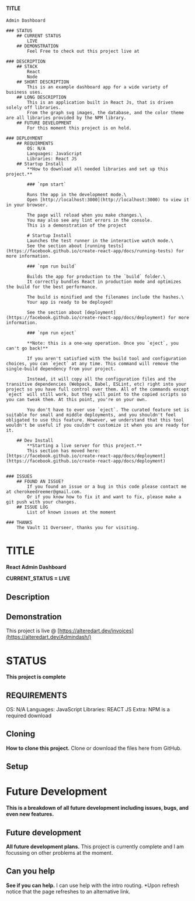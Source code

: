 #### TITLE
    Admin Dashboard

    ### STATUS
        ## CURRENT STATUS
            LIVE
        ## DEMONSTRATION
            Feel Free to check out this project live at

    ### DESCRIPTION
        ## STACK
            React
            Node
        ## SHORT DESCRIPTION
            This is an example dashboard app for a wide variety of business uses.
        ## LONG DESCRIPTION
            This is an application built in React Js, that is driven solely off libraries.
            From the graph svg images, the database, and the color theme are all libraries provided by the NPM library.
        ## FUTURE DEVELOPMENT
            For this moment this project is on hold.

    ### DEPLOYMENT
        ## REQUIRMENTS
            OS: N/A
            Languages: JavaScript
            Libraries: React JS
        ## Startup Install
            **How to download all needed libraries and set up this project.**

            ### `npm start`
            
            Runs the app in the development mode.\
            Open [http://localhost:3000](http://localhost:3000) to view it in your browser.
            
            The page will reload when you make changes.\
            You may also see any lint errors in the console.
            This is a demonstration of the project
            
            # Startup Install
            Launches the test runner in the interactive watch mode.\
            See the section about [running tests](https://facebook.github.io/create-react-app/docs/running-tests) for more information.
            
            ### `npm run build`
            
            Builds the app for production to the `build` folder.\
            It correctly bundles React in production mode and optimizes the build for the best performance.
            
            The build is minified and the filenames include the hashes.\
            Your app is ready to be deployed!
            
            See the section about [deployment](https://facebook.github.io/create-react-app/docs/deployment) for more information.
            
            ### `npm run eject`
            
            **Note: this is a one-way operation. Once you `eject`, you can't go back!**
            
            If you aren't satisfied with the build tool and configuration choices, you can `eject` at any time. This command will remove the single-build dependency from your project.
            
            Instead, it will copy all the configuration files and the transitive dependencies (Webpack, Babel, ESLint, etc) right into your project so you have full control over them. All of the commands except `eject` will still work, but they will point to the copied scripts so you can tweak them. At this point, you're on your own.
            
            You don't have to ever use `eject`. The curated feature set is suitable for small and middle deployments, and you shouldn't feel obligated to use this feature. However, we understand that this tool wouldn't be useful if you couldn't customize it when you are ready for it.
            
        ## Dev Install 
            **Starting a live server for this project.**
            This section has moved here: [https://facebook.github.io/create-react-app/docs/deployment](https://facebook.github.io/create-react-app/docs/deployment)

                
    ### ISSUES
        ## FOUND AN ISSUE?
            If you found an issue or a bug in this code please contact me at cherokeedreemer@gmail.com.
            Or if you know how to fix it and want to fix, please make a git push with your changes.
        ## ISSUE LOG
            List of known issues at the moment

    ### THANKS
        The Vault 11 Overseer, thanks you for visiting. 

















# TITLE
**React Admin Dashboard**

  **CURRENT_STATUS = LIVE**
  
  ## Description

  
  ## Demonstration
  This project is live @ [https://alteredart.dev/invoices](https://alteredart.dev/Admindash/)


# STATUS
**This project is complete**

  ## REQUIREMENTS
  OS: N/A
  Languages: JavaScript 
  Libraries: REACT JS
  Extra: NPM is a required download

  ## Cloning
  **How to clone this project.**
  Clone or download the files here from GitHub.
  
  
  ## Setup
  

  

# Future Development
**This is a breakdown of all future development including issues, bugs, and even new features.**

  ## Future development
  **All future development plans.**
  This project is currently complete and I am focussing on other problems at the moment.
  
  ## Can you help
  **See if you can help.**
  I can use help with the intro routing.
    *Upon refresh notice that the page refreshes to an alternative link.
  





